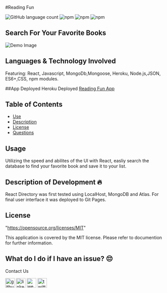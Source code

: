#Reading Fun

![GitHub language count](https://img.shields.io/github/languages/count/mirrorlessmind/budgettrack?color=yellow&logo=GitHub)
![npm](https://img.shields.io/npm/v/react?color=green&label=express&logo=NPM&style=plastic)
![npm](https://img.shields.io/npm/v/mongoose?color=orange&label=mongoose&logo=NPM&style=plastic)
![npm](https://img.shields.io/npm/v/morgan?color=pink&label=morgan&logo=NPM&style=plastic)

## Search For Your Favorite Books

![Demo Image](/clieny/public/demo-2.jpg?raw=true "Demo Image")

## Languages & Technology Involved
Featuring: React, Javascript, MongoDb,Mongoose, Heroku, Node.js,JSON, ES6+,CSS, npm modules.

##App Deployed
Heroku Deployed <a href="https://warm-forest-58424.herokuapp.com/">Reading Fun App</a>

## Table of Contents
- [Use](#use)
- [Description](#description)
- [License](#license)
- [Questions](#questions)
## Usage
Utilizing the speed and abilites of the UI with React, easliy search the database to find your favorite book and save it to your list.

## Description of Development 🔥
React Directory was first tested using LocalHost, MongoDB and Atlas. For final user interface it was deployed to Git Pages.


## License 
"https://opensource.org/licenses/MIT"

This application is covered by the MIT license. Please refer to documention for further information.


## What do I do if I have an issue? 😔
Contact Us <br />


[<img src='https://cdn.jsdelivr.net/npm/simple-icons@3.0.1/icons/github.svg' alt='github' height='30'>](https://github.com/mirrorlessmind)  [<img src='https://cdn.jsdelivr.net/npm/simple-icons@3.0.1/icons/linkedin.svg' alt='linkedin' height='30'>](https://www.linkedin.com/in/mirrorlessmind/)  [<img src='https://cdn.jsdelivr.net/npm/simple-icons@3.0.1/icons/icloud.svg' alt='website' height='30'>](www.mirrorlessmind.com)  [<img src='https://cdn.jsdelivr.net/npm/simple-icons@3.0.1/icons/twitter.svg' alt='twitter' height='30'>](mirrorlessmind)
